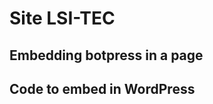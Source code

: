 # Site LSI-TEC

## Embedding botpress in a page

## Code to embed in WordPress

```js

```
<!--stackedit_data:
eyJoaXN0b3J5IjpbNjQyODYzNzEzLDE3MDMwNDE0ODEsLTIwOD
g3NDY2MTJdfQ==
-->